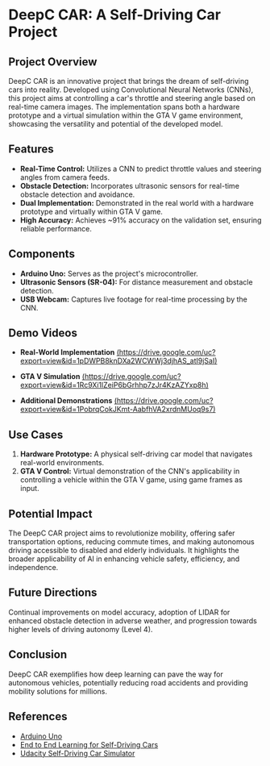 
# DeepC CAR: A Self-Driving Car Project

## Project Overview
DeepC CAR is an innovative project that brings the dream of self-driving cars into reality. Developed using Convolutional Neural Networks (CNNs), this project aims at controlling a car's throttle and steering angle based on real-time camera images. The implementation spans both a hardware prototype and a virtual simulation within the GTA V game environment, showcasing the versatility and potential of the developed model.

## Features
- **Real-Time Control:** Utilizes a CNN to predict throttle values and steering angles from camera feeds.
- **Obstacle Detection:** Incorporates ultrasonic sensors for real-time obstacle detection and avoidance.
- **Dual Implementation:** Demonstrated in the real world with a hardware prototype and virtually within GTA V game.
- **High Accuracy:** Achieves ~91% accuracy on the validation set, ensuring reliable performance.

## Components
- **Arduino Uno:** Serves as the project's microcontroller.
- **Ultrasonic Sensors (SR-04):** For distance measurement and obstacle detection.
- **USB Webcam:** Captures live footage for real-time processing by the CNN.

## Demo Videos

- **Real-World Implementation**
  [(https://drive.google.com/uc?export=view&id=1pDWPB8knDXa2WCWWj3djhAS_atI9jSaI)](https://drive.google.com/file/d/1pDWPB8knDXa2WCWWj3djhAS_atI9jSaI/view?usp=sharing "Click to View: Real-World Implementation")

- **GTA V Simulation**
  [(https://drive.google.com/uc?export=view&id=1Rc9Xi1lZeiP6bGrhhp7zJr4KzAZYxp8h)](https://drive.google.com/file/d/1Rc9Xi1lZeiP6bGrhhp7zJr4KzAZYxp8h/view?usp=drive_link "Click to View: GTA V Simulation")

- **Additional Demonstrations**
  [(https://drive.google.com/uc?export=view&id=1PobrqCokJKmt-AabfhVA2xrdnMUoq9s7)](https://drive.google.com/file/d/1PobrqCokJKmt-AabfhVA2xrdnMUoq9s7/view?usp=drive_link "Click to View: Additional Demonstrations")


## Use Cases
1. **Hardware Prototype:** A physical self-driving car model that navigates real-world environments.
2. **GTA V Control:** Virtual demonstration of the CNN's applicability in controlling a vehicle within the GTA V game, using game frames as input.

## Potential Impact
The DeepC CAR project aims to revolutionize mobility, offering safer transportation options, reducing commute times, and making autonomous driving accessible to disabled and elderly individuals. It highlights the broader applicability of AI in enhancing vehicle safety, efficiency, and independence.

## Future Directions
Continual improvements on model accuracy, adoption of LIDAR for enhanced obstacle detection in adverse weather, and progression towards higher levels of driving autonomy (Level 4).

## Conclusion
DeepC CAR exemplifies how deep learning can pave the way for autonomous vehicles, potentially reducing road accidents and providing mobility solutions for millions.

## References
- [Arduino Uno](https://www.arduino.cc/en/Main/ArduinoBoardUno)
- [End to End Learning for Self-Driving Cars](https://arxiv.org/abs/1604.07316)
- [Udacity Self-Driving Car Simulator](https://github.com/udacity/self-driving-car-sim)
